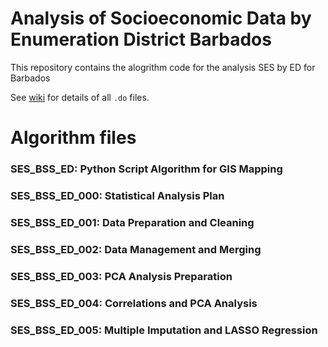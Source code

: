 # Analysis of Socioeconomic Data by Enumeration District Barbados

This repository contains the alogrithm code for the analysis SES by ED for Barbados

See [wiki](https://github.com/UWI-DataGroup/repo_p145/wiki) for details of all `.do` files.

# Algorithm files 

### SES_BSS_ED:        Python Script Algorithm for GIS Mapping
### SES_BSS_ED_000:    Statistical Analysis Plan
### SES_BSS_ED_001:    Data Preparation and Cleaning
### SES_BSS_ED_002:    Data Management and Merging
### SES_BSS_ED_003:    PCA Analysis Preparation
### SES_BSS_ED_004:    Correlations and PCA Analysis
### SES_BSS_ED_005:    Multiple Imputation and LASSO Regression
